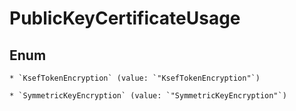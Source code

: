 
# PublicKeyCertificateUsage

## Enum


    * `KsefTokenEncryption` (value: `"KsefTokenEncryption"`)

    * `SymmetricKeyEncryption` (value: `"SymmetricKeyEncryption"`)



